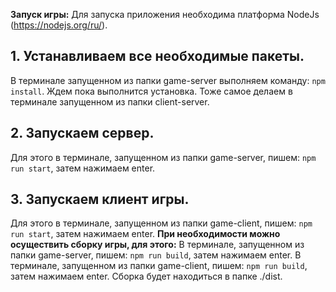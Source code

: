 **Запуск игры:**
Для запуска приложения необходима платформа NodeJs (https://nodejs.org/ru/).
## 1. Устанавливаем все необходимые пакеты. 
   В терминале запущенном из папки game-server выполняем команду: `npm install`. Ждем пока выполнится установка.
   Тоже самое делаем в терминале запущенном из папки client-server.
## 2. Запускаем сервер. 
Для этого в терминале, запущенном из папки game-server, пишем: `npm run start`, затем нажимаем enter.
## 3. Запускаем клиент игры. 
Для этого в терминале, запущенном из папки game-client, пишем: `npm run start`, затем нажимаем enter.
**При необходимости можно осуществить сборку игры, для этого:**
В терминале, запущенном из папки game-server, пишем: `npm run build`, затем нажимаем enter.
В терминале, запущенном из папки game-client, пишем: `npm run build`, затем нажимаем enter.
Сборка будет находиться в папке ./dist.